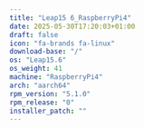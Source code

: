 ```yaml
---
title: "Leap15 6_RaspberryPi4"
date: 2025-05-30T17:20:03+01:00
draft: false
icon: "fa-brands fa-linux"
download-base: "/"
os: "Leap15.6"
os_weight: 41
machine: "RaspberryPi4"
arch: "aarch64"
rpm_version: "5.1.0"
rpm_release: "0"
installer_patch: ""
---
```

